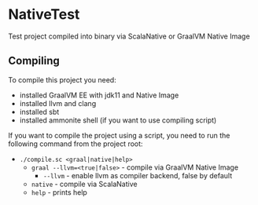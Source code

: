 # NativeTest
Test project compiled into binary via ScalaNative or GraalVM Native Image

## Compiling

To compile this project you need:
 - installed GraalVM EE with jdk11 and Native Image
 - installed llvm and clang
 - installed sbt
 - installed ammonite shell (if you want to use compiling script)
 
If you want to compile the project using a script, you need to run the following command from the project root:
  - `./compile.sc <graal|native|help>`
    - `graal --llvm=<true|false>` - compile via GraalVM Native Image
        - `--llvm` - enable llvm as compiler backend, false by default
    - `native` - compile via ScalaNative
    - `help` - prints help
